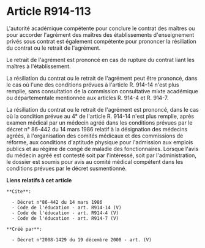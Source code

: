 # Article R914-113

L'autorité académique compétente pour conclure le contrat des maîtres ou pour accorder l'agrément des maîtres des
établissements d'enseignement privés sous contrat est également compétente pour prononcer la résiliation du contrat ou le
retrait de l'agrément. 

Le retrait de l'agrément est prononcé en cas de rupture du contrat liant les maîtres à l'établissement. 

La résiliation du contrat ou le retrait de l'agrément peut être prononcé, dans le cas où l'une des conditions prévues à
l'article R. 914-14 n'est plus remplie, sans consultation de la commission consultative mixte académique ou départementale
mentionnée aux articles R. 914-4 et R. 914-7.

La résiliation du contrat ou le retrait de l'agrément est prononcé, dans le cas où la condition prévue au 4° de l'article R.
914-14 n'est plus remplie, après examen médical par un médecin agréé dans les conditions prévues par le décret n° 86-442 du
14 mars 1986 relatif à la désignation des médecins agréés, à l'organisation des comités médicaux et des commissions de
réforme, aux conditions d'aptitude physique pour l'admission aux emplois publics et au régime de congé de maladie des
fonctionnaires. Lorsque l'avis du médecin agréé est contesté soit par l'intéressé, soit par l'administration, le dossier est
soumis pour avis au comité médical compétent dans les conditions prévues par le décret susmentionné.

**Liens relatifs à cet article**

	**Cite**:

	  - Décret n°86-442 du 14 mars 1986
	  - Code de l'éducation - art. R914-14 (V)
	  - Code de l'éducation - art. R914-4 (V)
	  - Code de l'éducation - art. R914-7 (V)

	**Créé par**:

	  - Décret n°2008-1429 du 19 décembre 2008 - art. (V)
